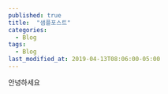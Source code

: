 ```yaml
---
published: true
title:  "샘플포스트"
categories:
  - Blog
tags:
  - Blog
last_modified_at: 2019-04-13T08:06:00-05:00
---
```

안녕하세요